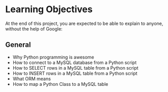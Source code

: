 # Learning Objectives
At the end of this project, you are expected to be able to explain to anyone, without the help of Google:

## General
* Why Python programming is awesome
* How to connect to a MySQL database from a Python script
* How to SELECT rows in a MySQL table from a Python script
* How to INSERT rows in a MySQL table from a Python script
* What ORM means
* How to map a Python Class to a MySQL table
